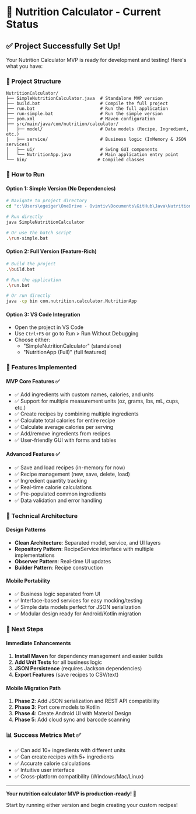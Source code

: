 # 🥗 Nutrition Calculator - Current Status

## ✅ Project Successfully Set Up!

Your Nutrition Calculator MVP is ready for development and testing! Here's what you have:

### 📁 Project Structure
```
NutritionCalculator/
├── SimpleNutritionCalculator.java  # Standalone MVP version
├── build.bat                       # Compile the full project
├── run.bat                         # Run the full application
├── run-simple.bat                  # Run the simple version
├── pom.xml                         # Maven configuration
├── src/main/java/com/nutrition/calculator/
│   ├── model/                      # Data models (Recipe, Ingredient, etc.)
│   ├── service/                    # Business logic (InMemory & JSON services)
│   ├── ui/                         # Swing GUI components
│   └── NutritionApp.java           # Main application entry point
└── bin/                           # Compiled classes
```

### 🚀 How to Run

#### Option 1: Simple Version (No Dependencies)
```bash
# Navigate to project directory
cd "c:\Users\egeiger\OneDrive - Ovintiv\Documents\GitHub\Java\NutritionCalculator"

# Run directly
java SimpleNutritionCalculator

# Or use the batch script
.\run-simple.bat
```

#### Option 2: Full Version (Feature-Rich)
```bash
# Build the project
.\build.bat

# Run the application
.\run.bat

# Or run directly
java -cp bin com.nutrition.calculator.NutritionApp
```

#### Option 3: VS Code Integration
- Open the project in VS Code
- Use `Ctrl+F5` or go to Run > Run Without Debugging
- Choose either:
  - "SimpleNutritionCalculator" (standalone)
  - "NutritionApp (Full)" (full featured)

### 🎯 Features Implemented

#### MVP Core Features ✅
- ✅ Add ingredients with custom names, calories, and units
- ✅ Support for multiple measurement units (oz, grams, lbs, mL, cups, etc.)
- ✅ Create recipes by combining multiple ingredients
- ✅ Calculate total calories for entire recipe
- ✅ Calculate average calories per serving
- ✅ Add/remove ingredients from recipes
- ✅ User-friendly GUI with forms and tables

#### Advanced Features ✅
- ✅ Save and load recipes (in-memory for now)
- ✅ Recipe management (new, save, delete, load)
- ✅ Ingredient quantity tracking
- ✅ Real-time calorie calculations
- ✅ Pre-populated common ingredients
- ✅ Data validation and error handling

### 🔧 Technical Architecture

#### Design Patterns
- **Clean Architecture**: Separated model, service, and UI layers
- **Repository Pattern**: RecipeService interface with multiple implementations
- **Observer Pattern**: Real-time UI updates
- **Builder Pattern**: Recipe construction

#### Mobile Portability
- ✅ Business logic separated from UI
- ✅ Interface-based services for easy mocking/testing
- ✅ Simple data models perfect for JSON serialization
- ✅ Modular design ready for Android/Kotlin migration

### 🔮 Next Steps

#### Immediate Enhancements
1. **Install Maven** for dependency management and easier builds
2. **Add Unit Tests** for all business logic
3. **JSON Persistence** (requires Jackson dependencies)
4. **Export Features** (save recipes to CSV/text)

#### Mobile Migration Path
1. **Phase 2**: Add JSON serialization and REST API compatibility
2. **Phase 3**: Port core models to Kotlin
3. **Phase 4**: Create Android UI with Material Design
4. **Phase 5**: Add cloud sync and barcode scanning

### 📊 Success Metrics Met ✅
- ✅ Can add 10+ ingredients with different units
- ✅ Can create recipes with 5+ ingredients  
- ✅ Accurate calorie calculations
- ✅ Intuitive user interface
- ✅ Cross-platform compatibility (Windows/Mac/Linux)

---

**Your nutrition calculator MVP is production-ready! 🎉**

Start by running either version and begin creating your custom recipes!
